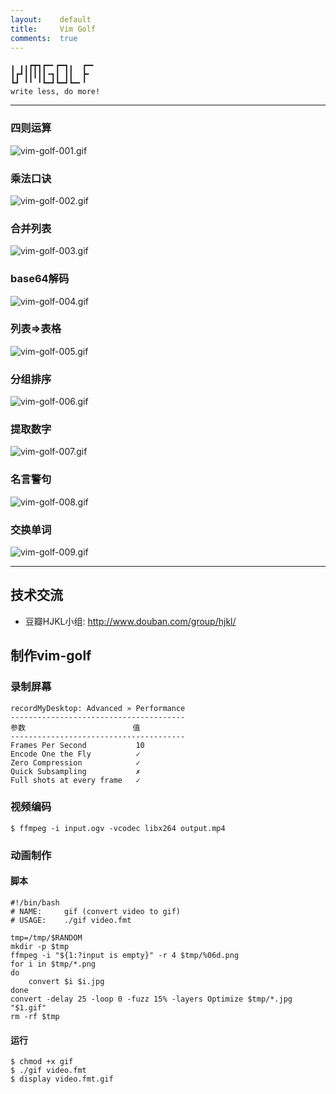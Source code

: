 ```yaml
---
layout:    default
title:     Vim Golf
comments:  true
---
```


    ╻ ╻╻┏┳┓┏━╸┏━┓╻  ┏━╸
    ┃┏┛┃┃┃┃┃╺┓┃ ┃┃  ┣╸ 
    ┗┛ ╹╹ ╹┗━┛┗━┛┗━╸╹  
    write less, do more!

---------------------------------------------------

### 四则运算
![vim-golf-001.gif](/img/vim-golf-001.gif)
### 乘法口诀
![vim-golf-002.gif](/img/vim-golf-002.gif)
### 合并列表
![vim-golf-003.gif](/img/vim-golf-003.gif)
### base64解码
![vim-golf-004.gif](/img/vim-golf-004.gif)
### 列表=>表格
![vim-golf-005.gif](/img/vim-golf-005.gif)
### 分组排序
![vim-golf-006.gif](/img/vim-golf-006.gif)
### 提取数字
![vim-golf-007.gif](/img/vim-golf-007.gif)
### 名言警句
![vim-golf-008.gif](/img/vim-golf-008.gif)
### 交换单词
![vim-golf-009.gif](/img/vim-golf-009.gif)

---------------------------------------------------

## 技术交流

- 豆瓣HJKL小组: <http://www.douban.com/group/hjkl/>

## 制作vim-golf

### 录制屏幕

    recordMyDesktop: Advanced » Performance
    ---------------------------------------
    参数                        值
    ---------------------------------------
    Frames Per Second           10
    Encode One the Fly          ✓
    Zero Compression            ✓
    Quick Subsampling           ✗
    Full shots at every frame   ✓

### 视频编码

    $ ffmpeg -i input.ogv -vcodec libx264 output.mp4

### 动画制作

#### 脚本

    #!/bin/bash
    # NAME:     gif (convert video to gif)
    # USAGE:    ./gif video.fmt

    tmp=/tmp/$RANDOM
    mkdir -p $tmp
    ffmpeg -i "${1:?input is empty}" -r 4 $tmp/%06d.png
    for i in $tmp/*.png
    do
        convert $i $i.jpg
    done
    convert -delay 25 -loop 0 -fuzz 15% -layers Optimize $tmp/*.jpg "$1.gif"
    rm -rf $tmp

#### 运行

    $ chmod +x gif
    $ ./gif video.fmt
    $ display video.fmt.gif
